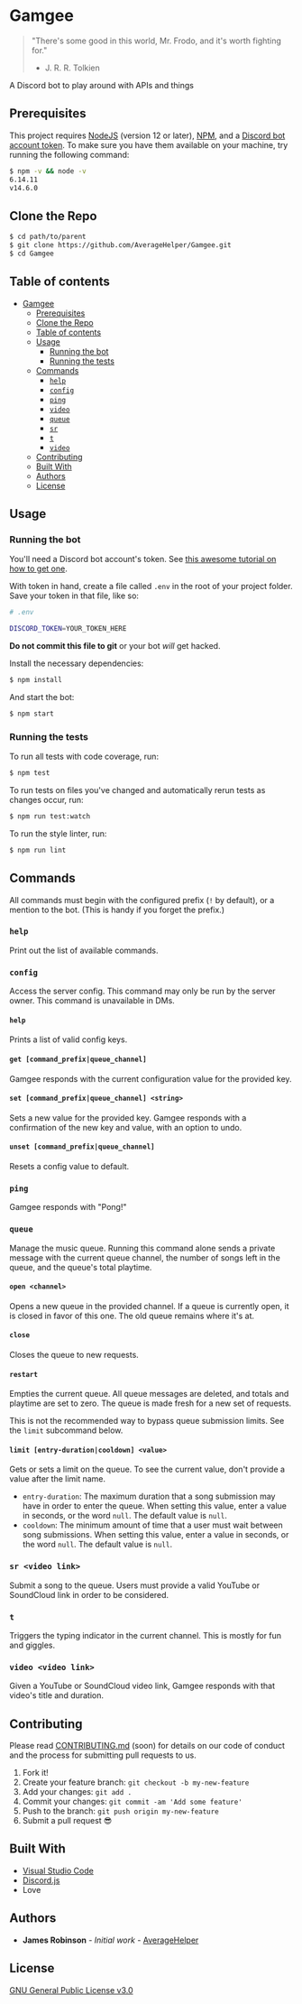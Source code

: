 # Gamgee

> "There's some good in this world, Mr. Frodo, and it's worth fighting for."
>
> - J. R. R. Tolkien

A Discord bot to play around with APIs and things

## Prerequisites

This project requires [NodeJS](https://nodejs.org/) (version 12 or later), [NPM](https://npmjs.org/), and a [Discord bot account token](https://www.howtogeek.com/364225/how-to-make-your-own-discord-bot/).
To make sure you have them available on your machine,
try running the following command:

```sh
$ npm -v && node -v
6.14.11
v14.6.0
```

## Clone the Repo

```sh
$ cd path/to/parent
$ git clone https://github.com/AverageHelper/Gamgee.git
$ cd Gamgee
```

## Table of contents

- [Gamgee](#Gamgee)
  - [Prerequisites](#prerequisites)
  - [Clone the Repo](#clone-the-repo)
  - [Table of contents](#table-of-contents)
  - [Usage](#usage)
    - [Running the bot](#running-the-bot)
    - [Running the tests](#running-the-tests)
  - [Commands](#commands)
    - [`help`](#help)
    - [`config`](#config)
    - [`ping`](#ping)
    - [`video`](#video)
    - [`queue`](#queue)
    - [`sr`](#sr)
    - [`t`](#t)
    - [`video`](#video)
  - [Contributing](#contributing)
  - [Built With](#built-with)
  - [Authors](#authors)
  - [License](#license)

## Usage

### Running the bot

You'll need a Discord bot account's token. See [this awesome tutorial on how to get one](https://www.howtogeek.com/364225/how-to-make-your-own-discord-bot/).

With token in hand, create a file called `.env` in the root of your project folder. Save your token in that file, like so:

```sh
# .env

DISCORD_TOKEN=YOUR_TOKEN_HERE
```

**Do not commit this file to git** or your bot _will_ get hacked.

Install the necessary dependencies:

```sh
$ npm install
```

And start the bot:

```sh
$ npm start
```

### Running the tests

To run all tests with code coverage, run:

```sh
$ npm test
```

To run tests on files you've changed and automatically rerun tests as changes occur, run:

```sh
$ npm run test:watch
```

To run the style linter, run:

```sh
$ npm run lint
```

## Commands

All commands must begin with the configured prefix (`!` by default), or a mention to the bot. (This is handy if you forget the prefix.)

### `help`

Print out the list of available commands.

### `config`

Access the server config. This command may only be run by the server owner. This command is unavailable in DMs.

#### `help`

Prints a list of valid config keys.

#### `get [command_prefix|queue_channel]`

Gamgee responds with the current configuration value for the provided key.

#### `set [command_prefix|queue_channel] <string>`

Sets a new value for the provided key. Gamgee responds with a confirmation of the new key and value, with an option to undo.

#### `unset [command_prefix|queue_channel]`

Resets a config value to default.

### `ping`

Gamgee responds with "Pong!"

### `queue`

Manage the music queue. Running this command alone sends a private message with the current queue channel, the number of songs left in the queue, and the queue's total playtime.

#### `open <channel>`

Opens a new queue in the provided channel. If a queue is currently open, it is closed in favor of this one. The old queue remains where it's at.

#### `close`

Closes the queue to new requests.

#### `restart`

Empties the current queue. All queue messages are deleted, and totals and playtime are set to zero. The queue is made fresh for a new set of requests.

This is not the recommended way to bypass queue submission limits. See the `limit` subcommand below.

#### `limit [entry-duration|cooldown] <value>`

Gets or sets a limit on the queue. To see the current value, don't provide a value after the limit name.

- `entry-duration`: The maximum duration that a song submission may have in order to enter the queue. When setting this value, enter a value in seconds, or the word `null`. The default value is `null`.
- `cooldown`: The minimum amount of time that a user must wait between song submissions. When setting this value, enter a value in seconds, or the word `null`. The default value is `null`.

### `sr <video link>`

Submit a song to the queue. Users must provide a valid YouTube or SoundCloud link in order to be considered.

### `t`

Triggers the typing indicator in the current channel. This is mostly for fun and giggles.

### `video <video link>`

Given a YouTube or SoundCloud video link, Gamgee responds with that video's title and duration.

## Contributing

Please read [CONTRIBUTING.md](CONTRIBUTING.md) (soon) for details on our code of conduct and the process for submitting pull requests to us.

1.  Fork it!
2.  Create your feature branch: `git checkout -b my-new-feature`
3.  Add your changes: `git add .`
4.  Commit your changes: `git commit -am 'Add some feature'`
5.  Push to the branch: `git push origin my-new-feature`
6.  Submit a pull request :sunglasses:

## Built With

- [Visual Studio Code](https://code.visualstudio.com/)
- [Discord.js](https://discord.js.org/)
- Love

## Authors

- **James Robinson** - _Initial work_ - [AverageHelper](https://github.com/AverageHelper)

## License

[GNU General Public License v3.0](LICENSE)
